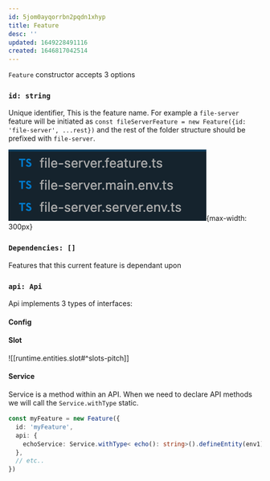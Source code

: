 ```yaml
---
id: 5jom0ayqorrbn2pqdn1xhyp
title: Feature
desc: ''
updated: 1649228491116
created: 1646817042514
---
```


`Feature` constructor accepts 3 options

### `id: string`

Unique identifier, This is the feature name. For example a `file-server` feature will be initiated as `const fileServerFeature = new Feature({id: 'file-server', ...rest})` and the rest of the folder structure should be prefixed with `file-server`.

![Feature file structure](assets/feature_folder_example.png){max-width: 300px}

### `Dependencies: []`

Features that this current feature is dependant upon
### `api: Api`

Api implements 3 types of interfaces:
#### Config

#### Slot

![[runtime.entities.slot#^slots-pitch]]

#### Service

Service is a method within an API. When we need to declare API methods we will call the `Service.withType` static.

```typescript
const myFeature = new Feature({
  id: 'myFeature',
  api: {
    echoService: Service.withType< echo(): string>().defineEntity(env1)
  },
  // etc..
})
```
